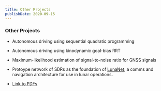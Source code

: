 ```yaml
---
title: Other Projects
publishDate: 2020-09-15
---
```


### Other Projects
* Autonomous driving using sequential quadratic programming
* Autonomous driving using kinodynamic goal-bias RRT
* Maximum-likelihood estimation of signal-to-noise ratio for GNSS signals
* Protoype network of SDRs as the foundation of [LunaNet](https://www.nasa.gov/humans-in-space/lunanet-empowering-artemis-with-communications-and-navigation-interoperability/), a comms and navigation architecture for use in lunar operations. 

* [Link to PDFs](https://drive.google.com/drive/folders/1F9Ay-TXPotFZ08XSMGUULeJu0NBLtuFX?usp=sharing)